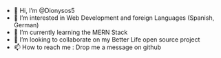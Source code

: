 - 👋 Hi, I’m @Dionysos5
- 👀 I’m interested in Web Development and foreign Languages (Spanish, German) 
- 🌱 I’m currently learning the MERN Stack 
- 💞️ I’m looking to collaborate on my Better Life open source project
- 📫 How to reach me : Drop me a message on github 

<!---
Dionysos5/Dionysos5 is a ✨ special ✨ repository because its `README.md` (this file) appears on your GitHub profile.
You can click the Preview link to take a look at your changes.
--->
